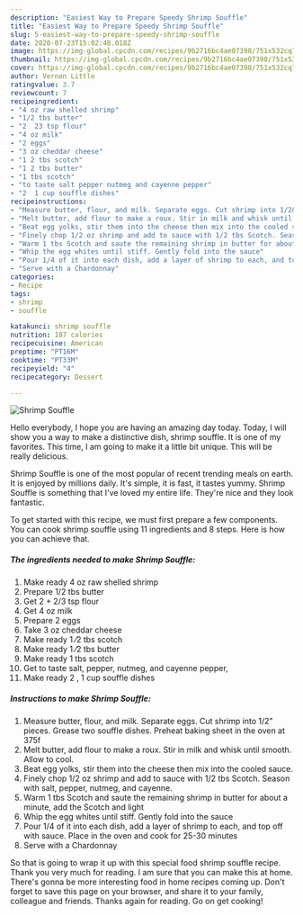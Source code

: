 ```yaml
---
description: "Easiest Way to Prepare Speedy Shrimp Souffle"
title: "Easiest Way to Prepare Speedy Shrimp Souffle"
slug: 5-easiest-way-to-prepare-speedy-shrimp-souffle
date: 2020-07-23T15:02:48.018Z
image: https://img-global.cpcdn.com/recipes/9b2716bc4ae07398/751x532cq70/shrimp-souffle-recipe-main-photo.jpg
thumbnail: https://img-global.cpcdn.com/recipes/9b2716bc4ae07398/751x532cq70/shrimp-souffle-recipe-main-photo.jpg
cover: https://img-global.cpcdn.com/recipes/9b2716bc4ae07398/751x532cq70/shrimp-souffle-recipe-main-photo.jpg
author: Vernon Little
ratingvalue: 3.7
reviewcount: 7
recipeingredient:
- "4 oz raw shelled shrimp"
- "1/2 tbs butter"
- "2  23 tsp flour"
- "4 oz milk"
- "2 eggs"
- "3 oz cheddar cheese"
- "1 2 tbs scotch"
- "1 2 tbs butter"
- "1 tbs scotch"
- "to taste salt pepper nutmeg and cayenne pepper"
- "2  1 cup souffle dishes"
recipeinstructions:
- "Measure butter, flour, and milk. Separate eggs. Cut shrimp into 1/2&#34; pieces. Grease two souffle dishes. Preheat baking sheet in the oven at 375f"
- "Melt butter, add flour to make a roux. Stir in milk and whisk until smooth. Allow to cool."
- "Beat egg yolks, stir them into the cheese then mix into the cooled sauce."
- "Finely chop 1/2 oz shrimp and add to sauce with 1/2 tbs Scotch. Season with salt, pepper, nutmeg, and cayenne."
- "Warm 1 tbs Scotch and saute the remaining shrimp in butter for about a minute, add the Scotch and light"
- "Whip the egg whites until stiff. Gently fold into the sauce"
- "Pour 1/4 of it into each dish, add a layer of shrimp to each, and top off with sauce. Place in the oven and cook for 25-30 minutes"
- "Serve with a Chardonnay"
categories:
- Recipe
tags:
- shrimp
- souffle

katakunci: shrimp souffle 
nutrition: 187 calories
recipecuisine: American
preptime: "PT16M"
cooktime: "PT33M"
recipeyield: "4"
recipecategory: Dessert

---
```



![Shrimp Souffle](https://img-global.cpcdn.com/recipes/9b2716bc4ae07398/751x532cq70/shrimp-souffle-recipe-main-photo.jpg)

Hello everybody, I hope you are having an amazing day today. Today, I will show you a way to make a distinctive dish, shrimp souffle. It is one of my favorites. This time, I am going to make it a little bit unique. This will be really delicious.



Shrimp Souffle is one of the most popular of recent trending meals on earth. It is enjoyed by millions daily. It's simple, it is fast, it tastes yummy. Shrimp Souffle is something that I've loved my entire life. They're nice and they look fantastic.


To get started with this recipe, we must first prepare a few components. You can cook shrimp souffle using 11 ingredients and 8 steps. Here is how you can achieve that.

<!--inarticleads1-->

##### The ingredients needed to make Shrimp Souffle:

1. Make ready 4 oz raw shelled shrimp
1. Prepare 1/2 tbs butter
1. Get 2 + 2/3 tsp flour
1. Get 4 oz milk
1. Prepare 2 eggs
1. Take 3 oz cheddar cheese
1. Make ready 1 ⁄2 tbs scotch
1. Make ready 1 ⁄2 tbs butter
1. Make ready 1 tbs scotch
1. Get to taste salt, pepper, nutmeg, and cayenne pepper,
1. Make ready 2 , 1 cup souffle dishes




<!--inarticleads2-->

##### Instructions to make Shrimp Souffle:

1. Measure butter, flour, and milk. Separate eggs. Cut shrimp into 1/2&#34; pieces. Grease two souffle dishes. Preheat baking sheet in the oven at 375f
1. Melt butter, add flour to make a roux. Stir in milk and whisk until smooth. Allow to cool.
1. Beat egg yolks, stir them into the cheese then mix into the cooled sauce.
1. Finely chop 1/2 oz shrimp and add to sauce with 1/2 tbs Scotch. Season with salt, pepper, nutmeg, and cayenne.
1. Warm 1 tbs Scotch and saute the remaining shrimp in butter for about a minute, add the Scotch and light
1. Whip the egg whites until stiff. Gently fold into the sauce
1. Pour 1/4 of it into each dish, add a layer of shrimp to each, and top off with sauce. Place in the oven and cook for 25-30 minutes
1. Serve with a Chardonnay




So that is going to wrap it up with this special food shrimp souffle recipe. Thank you very much for reading. I am sure that you can make this at home. There's gonna be more interesting food in home recipes coming up. Don't forget to save this page on your browser, and share it to your family, colleague and friends. Thanks again for reading. Go on get cooking!
